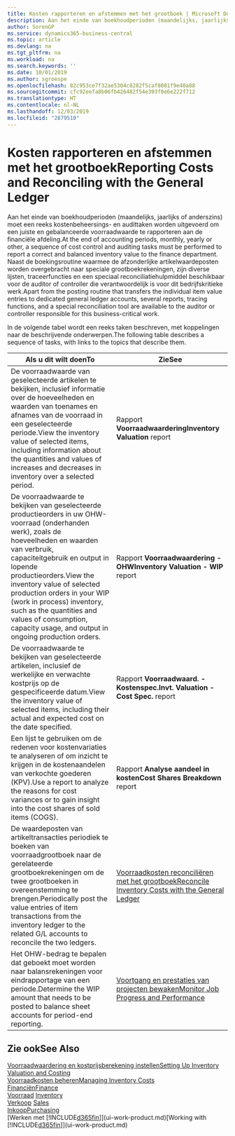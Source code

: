 ```yaml
---
title: Kosten rapporteren en afstemmen met het grootboek | Microsoft Docs
description: Aan het einde van boekhoudperioden (maandelijks, jaarlijks of anderszins) moet een reeks kostenbeheersings- en audittaken worden uitgevoerd om een juiste en gebalanceerde voorraadwaarde te rapporteren aan de financiële afdeling. Naast de boekingsroutine waarmee de afzonderlijke artikelwaardeposten worden overgebracht naar speciale grootboekrekeningen, zijn diverse lijsten, traceerfuncties en een speciaal reconciliatiehulpmiddel beschikbaar voor de auditor of controller die verantwoordelijk is voor dit bedrijfskritieke werk.
author: SorenGP
ms.service: dynamics365-business-central
ms.topic: article
ms.devlang: na
ms.tgt_pltfrm: na
ms.workload: na
ms.search.keywords: ''
ms.date: 10/01/2019
ms.author: sgroespe
ms.openlocfilehash: 82c953ce7f32ae5304c8282f5caf8081f9e40a88
ms.sourcegitcommit: cfc92eefa8b06fb426482f54e393f0e6e222f712
ms.translationtype: HT
ms.contentlocale: nl-NL
ms.lasthandoff: 12/03/2019
ms.locfileid: "2879510"
---
```

# <a name="reporting-costs-and-reconciling-with-the-general-ledger"></a><span data-ttu-id="4f6ca-104">Kosten rapporteren en afstemmen met het grootboek</span><span class="sxs-lookup"><span data-stu-id="4f6ca-104">Reporting Costs and Reconciling with the General Ledger</span></span>
<span data-ttu-id="4f6ca-105">Aan het einde van boekhoudperioden (maandelijks, jaarlijks of anderszins) moet een reeks kostenbeheersings- en audittaken worden uitgevoerd om een juiste en gebalanceerde voorraadwaarde te rapporteren aan de financiële afdeling.</span><span class="sxs-lookup"><span data-stu-id="4f6ca-105">At the end of accounting periods, monthly, yearly or other, a sequence of cost control and auditing tasks must be performed to report a correct and balanced inventory value to the finance department.</span></span> <span data-ttu-id="4f6ca-106">Naast de boekingsroutine waarmee de afzonderlijke artikelwaardeposten worden overgebracht naar speciale grootboekrekeningen, zijn diverse lijsten, traceerfuncties en een speciaal reconciliatiehulpmiddel beschikbaar voor de auditor of controller die verantwoordelijk is voor dit bedrijfskritieke werk.</span><span class="sxs-lookup"><span data-stu-id="4f6ca-106">Apart from the posting routine that transfers the individual item value entries to dedicated general ledger accounts, several reports, tracing functions, and a special reconciliation tool are available to the auditor or controller responsible for this business-critical work.</span></span>  

 <span data-ttu-id="4f6ca-107">In de volgende tabel wordt een reeks taken beschreven, met koppelingen naar de beschrijvende onderwerpen.</span><span class="sxs-lookup"><span data-stu-id="4f6ca-107">The following table describes a sequence of tasks, with links to the topics that describe them.</span></span>   

|<span data-ttu-id="4f6ca-108">**Als u dit wilt doen**</span><span class="sxs-lookup"><span data-stu-id="4f6ca-108">**To**</span></span>|<span data-ttu-id="4f6ca-109">**Zie**</span><span class="sxs-lookup"><span data-stu-id="4f6ca-109">**See**</span></span>|  
|------------|-------------|  
|<span data-ttu-id="4f6ca-110">De voorraadwaarde van geselecteerde artikelen te bekijken, inclusief informatie over de hoeveelheden en waarden van toenames en afnames van de voorraad in een geselecteerde periode.</span><span class="sxs-lookup"><span data-stu-id="4f6ca-110">View the inventory value of selected items, including information about the quantities and values of increases and decreases in inventory over a selected period.</span></span>|<span data-ttu-id="4f6ca-111">Rapport **Voorraadwaardering**</span><span class="sxs-lookup"><span data-stu-id="4f6ca-111">**Inventory Valuation** report</span></span>|  
|<span data-ttu-id="4f6ca-112">De voorraadwaarde te bekijken van geselecteerde productieorders in uw OHW-voorraad (onderhanden werk), zoals de hoeveelheden en waarden van verbruik, capaciteitgebruik en output in lopende productieorders.</span><span class="sxs-lookup"><span data-stu-id="4f6ca-112">View the inventory value of selected production orders in your WIP (work in process) inventory, such as the quantities and values of consumption, capacity usage, and output in ongoing production orders.</span></span>|<span data-ttu-id="4f6ca-113">Rapport **Voorraadwaardering - OHW**</span><span class="sxs-lookup"><span data-stu-id="4f6ca-113">**Inventory Valuation - WIP** report</span></span>|  
|<span data-ttu-id="4f6ca-114">De voorraadwaarde te bekijken van geselecteerde artikelen, inclusief de werkelijke en verwachte kostprijs op de gespecificeerde datum.</span><span class="sxs-lookup"><span data-stu-id="4f6ca-114">View the inventory value of selected items, including their actual and expected cost on the date specified.</span></span>|<span data-ttu-id="4f6ca-115">Rapport **Voorraadwaard. - Kostenspec.**</span><span class="sxs-lookup"><span data-stu-id="4f6ca-115">**Invt. Valuation - Cost Spec.** report</span></span>|  
|<span data-ttu-id="4f6ca-116">Een lijst te gebruiken om de redenen voor kostenvariaties te analyseren of om inzicht te krijgen in de kostenaandelen van verkochte goederen (KPV).</span><span class="sxs-lookup"><span data-stu-id="4f6ca-116">Use a report to analyze the reasons for cost variances or to gain insight into the cost shares of sold items (COGS).</span></span>|<span data-ttu-id="4f6ca-117">Rapport **Analyse aandeel in kosten**</span><span class="sxs-lookup"><span data-stu-id="4f6ca-117">**Cost Shares Breakdown** report</span></span>|  
|<span data-ttu-id="4f6ca-118">De waardeposten van artikeltransacties periodiek te boeken van voorraadgrootboek naar de gerelateerde grootboekrekeningen om de twee grootboeken in overeenstemming te brengen.</span><span class="sxs-lookup"><span data-stu-id="4f6ca-118">Periodically post the value entries of item transactions from the inventory ledger to the related G/L accounts to reconcile the two ledgers.</span></span>|[<span data-ttu-id="4f6ca-119">Voorraadkosten reconciliëren met het grootboek</span><span class="sxs-lookup"><span data-stu-id="4f6ca-119">Reconcile Inventory Costs with the General Ledger</span></span>](finance-how-to-post-inventory-costs-to-the-general-ledger.md)|  
|<span data-ttu-id="4f6ca-120">Het OHW-bedrag te bepalen dat geboekt moet worden naar balansrekeningen voor eindrapportage van een periode.</span><span class="sxs-lookup"><span data-stu-id="4f6ca-120">Determine the WIP amount that needs to be posted to balance sheet accounts for period-end reporting.</span></span>|[<span data-ttu-id="4f6ca-121">Voortgang en prestaties van projecten bewaken</span><span class="sxs-lookup"><span data-stu-id="4f6ca-121">Monitor Job Progress and Performance</span></span>](projects-how-monitor-progress-performance.md)|

## <a name="see-also"></a><span data-ttu-id="4f6ca-122">Zie ook</span><span class="sxs-lookup"><span data-stu-id="4f6ca-122">See Also</span></span>  
[<span data-ttu-id="4f6ca-123">Voorraadwaardering en kostprijsberekening instellen</span><span class="sxs-lookup"><span data-stu-id="4f6ca-123">Setting Up Inventory Valuation and Costing</span></span>](finance-set-up-inventory-valuation-and-costing.md)  
[<span data-ttu-id="4f6ca-124">Voorraadkosten beheren</span><span class="sxs-lookup"><span data-stu-id="4f6ca-124">Managing Inventory Costs</span></span>](finance-manage-inventory-costs.md)  
[<span data-ttu-id="4f6ca-125">Financiën</span><span class="sxs-lookup"><span data-stu-id="4f6ca-125">Finance</span></span>](finance.md)  
<span data-ttu-id="4f6ca-126">[Voorraad](inventory-manage-inventory.md) </span><span class="sxs-lookup"><span data-stu-id="4f6ca-126">[Inventory](inventory-manage-inventory.md) </span></span>  
<span data-ttu-id="4f6ca-127">[Verkoop](sales-manage-sales.md) </span><span class="sxs-lookup"><span data-stu-id="4f6ca-127">[Sales](sales-manage-sales.md) </span></span>  
[<span data-ttu-id="4f6ca-128">Inkoop</span><span class="sxs-lookup"><span data-stu-id="4f6ca-128">Purchasing</span></span>](purchasing-manage-purchasing.md)  
<span data-ttu-id="4f6ca-129">[Werken met [!INCLUDE[d365fin](includes/d365fin_md.md)]](ui-work-product.md)</span><span class="sxs-lookup"><span data-stu-id="4f6ca-129">[Working with [!INCLUDE[d365fin](includes/d365fin_md.md)]](ui-work-product.md)</span></span>
